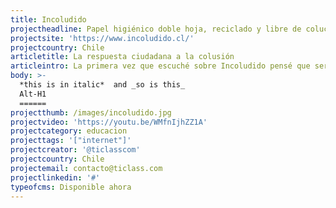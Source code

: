 ```yaml
---
title: Incoludido
projectheadline: Papel higiénico doble hoja, reciclado y libre de colución
projectsite: 'https://www.incoludido.cl/'
projectcountry: Chile
articletitle: La respuesta ciudadana a la colusión
articleintro: La primera vez que escuché sobre Incoludido pensé que sería una simple empresa que aprovechó la polémica de la Colusión del Confort para lanzar su producto, menos mal estaba equivocado
body: >-
  *this is in italic*  and _so is this_
  Alt-H1
  ======
projectthumb: /images/incoludido.jpg
projectvideo: 'https://youtu.be/WMfnIjhZZ1A'
projectcategory: educacion
projecttags: '["internet"]'
projectcreator: '@ticlasscom'
projectcountry: Chile
projectemail: contacto@ticlass.com
projectlinkedin: '#'
typeofcms: Disponible ahora
---
```




